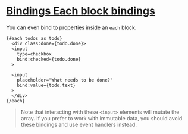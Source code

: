 # [Bindings  Each block bindings](https://svelte.dev/tutorial/each-block-bindings)

You can even bind to properties inside an `each` block.

```svelte
{#each todos as todo}
  <div class:done={todo.done}>
  <input
    type=checkbox
    bind:checked={todo.done}
  >

  <input
    placeholder="What needs to be done?"
    bind:value={todo.text}
  >
  </div>
{/each}
```

> Note that interacting with these `<input>` elements will mutate the array. If you prefer to work with immutable data, you should avoid these bindings and use event handlers instead.